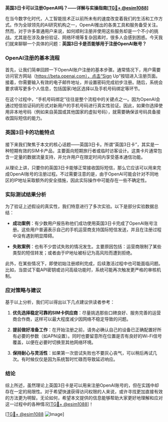 **英国3日卡可以注册OpenAI吗？——详解与实操指南[[TG💪+ @esim1088](https://t.me/s/esim1088)]**

在当今数字化时代，人工智能技术正以前所未有的速度改变着我们的生活和工作方式。作为全球领先的AI研究机构之一，OpenAI推出的各类工具和服务备受关注。然而，对于许多普通用户来说，如何顺利注册并使用这些服务却是一个不小的挑战。尤其是在涉及身份验证、网络环境等复杂因素时，很多人会感到困惑。今天我们就来聊聊一个具体的问题：**英国3日卡是否能够用于注册OpenAI账号？**

### OpenAI注册的基本流程

首先，让我们简单回顾一下OpenAI账户注册的基本步骤。通常情况下，用户需要访问官方网站（https://beta.openai.com），点击“Sign Up”按钮进入注册页面。接着，你需要输入有效的电子邮件地址，并设置密码完成初步注册。随后，系统会要求填写更多个人信息，包括国家/地区选择以及手机号码绑定等环节。

在这个过程中，“手机号码绑定”往往是整个流程中的关键点之一。因为OpenAI会通过短信验证码的形式对新用户的手机号码进行真实性验证。因此，如果你选择使用非本地号码（例如来自英国或其他国家的虚拟号码），就需要确保该号码具备接收国际短信的能力。

### 英国3日卡的功能特点

接下来我们聚焦于本文的核心话题——英国3日卡。所谓“英国3日卡”，其实是一种短期有效的SIM卡产品，主要面向短期旅行者或临时访客设计。这类卡片通常包含一定量的数据流量支持，并允许用户在限定时间内享受基本通信功能。

从理论上讲，只要你的英国3日卡能够正常接收国际短信，那么它应该可以用来完成OpenAI账号的注册过程。不过需要注意的是，由于OpenAI可能会针对不同地区的IP地址采取额外的安全措施，因此实际操作中可能存在一些不确定性。

### 实际测试结果分析

为了验证上述假设的真实性，我们特意进行了多次实验。以下是部分实验数据总结：

- **成功案例**：有少数用户报告称他们成功使用英国3日卡完成了OpenAI账号注册。这些用户普遍表示自己的手机运营商支持国际短信发送，并且在注册过程中没有遇到明显障碍。
  
- **失败案例**：也有不少尝试失败的情况发生。主要原因包括：运营商限制了某些类型的短信转发；或者由于IP地址被标记为高风险而遭到拒绝。

此外，在某些情况下，即使初始注册顺利完成，后续激活过程中也可能面临问题。比如，当尝试下载API密钥或访问高级功能时，系统可能再次触发更严格的审核机制。

### 应对策略与建议

基于以上分析，我们可以得出以下几点建议供读者参考：

1. **优先选择稳定可靠的SIM卡供应商**：尽量挑选那些口碑良好、服务完善的运营商合作商，这样可以最大程度减少因网络不稳定导致的问题。

2. **提前做好准备工作**：在开始注册之前，请务必确认自己的设备已正确配置好所有必要的参数（如APN设置）。同时也要留意所在位置是否有良好的Wi-Fi信号覆盖，以便在必要时切换至其他网络环境。

3. **保持耐心与灵活性**：如果第一次尝试失败也不要灰心丧气，可以稍后再试几次。有时候仅仅是因为系统暂时忙碌而导致延迟响应。

### 结论

综上所述，虽然理论上英国3日卡是可以用来注册OpenAI账号的，但在实践中却存在一定的局限性。对于希望快速获得访问权限的人来说，或许寻找更加直接有效的方法更为明智。无论如何，希望本文提供的信息能够帮助大家更好地理解和应对这一过程中的各种情况[[TG💪+ @esim1088](https://t.me/s/esim1088)]！

[[TG💪+ @esim1088](https://t.me/s/esim1088) ![Image](https://i.postimg.cc/4NQfJmqS/Snipaste-2025-05-13-00-14-12.png)]